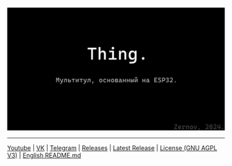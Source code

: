 ![Thing.](Github-RU.png)
____
[Youtube](https://www.youtube.com/@zernovtech)  |  [VK](https://vk.com/zernovyt)  |  [Telegram](https://t.me/zernovyt)  |  [Releases](https://github.com/ZernovTechno/Thing/releases)   |  [Latest Release](https://github.com/ZernovTechno/Thing/releases/latest)   |  [License (GNU AGPL V3)](https://github.com/ZernovTechno/Thing/blob/main/LICENSE)    |  [English README.md](https://github.com/ZernovTechno/Thing/README.md)

